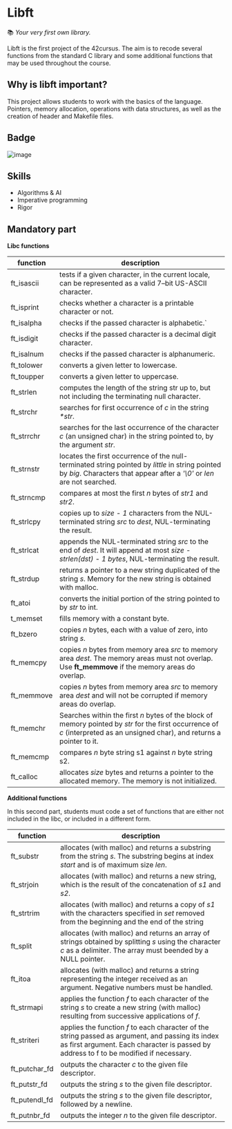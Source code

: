 
# Libft

:books: *Your very first own library.*

Libft is the first project of the 42cursus. The aim is to recode several functions from the standard C library and some additional functions that may be used throughout the course.

## Why is  libft important?

This project allows students to work with the basics of the language. Pointers, memory allocation, operations with data structures, as well as the creation of header and Makefile files.

## Badge

![image](https://user-images.githubusercontent.com/85964972/132143244-c89cd42b-ec35-4bb0-a348-3370efc89db2.png)

## Skills
* Algorithms & AI
* Imperative programming
* Rigor

## Mandatory part
**Libc functions**


| function | description |
|--|--|
|ft_isascii|tests if a given character, in the current locale, can be represented as a valid 7–bit US-ASCII character.        
|ft_isprint         |checks whether a character is a printable character or not.            
|ft_isalpha        |checks if the passed character is alphabetic.`
|ft_isdigit        |checks if the passed character is a decimal digit character.
|ft_isalnum        |checks if the passed character is alphanumeric.
|ft_tolower        |converts a given letter to lowercase.
|ft_toupper        |converts a given letter to uppercase.
|ft_strlen        |computes the length of the string str up to, but not including the terminating null character.
|ft_strchr        |searches for first occurrence of _c_ in the string _*str_.
|ft_strrchr        |searches for the last occurrence of the character _c_ (an unsigned char) in the string pointed to, by the argument _str_.
|ft_strnstr        |locates the first occurrence of the null-terminated string pointed by _little_ in string pointed by _big_. Characters that appear after a _'\0'_ or _len_ are not searched.
|ft_strncmp        |compares at most the first _n_ bytes of _str1_ and _str2_.
|ft_strlcpy        |copies up to _size - 1_ characters from the NUL-terminated string _src_ to _dest_, NUL-terminating the result.
|ft_strlcat       |appends the NUL-terminated string _src_ to the end of _dest_. It will append at most _size - strlen(dst) - 1 bytes_, NUL-terminating the result.
|ft_strdup        |returns a pointer to a new string duplicated of the string _s_. Memory for the new string is obtained with malloc.
|ft_atoi        |converts the initial portion of the string pointed to by _str_ to int.
|t_memset       |fills memory with a constant byte.
|ft_bzero        |copies _n_ bytes, each with a value of zero, into string _s_.
|ft_memcpy        |copies _n_ bytes from memory area _src_ to memory area _dest_. The memory areas must not overlap. Use **ft_memmove** if the memory areas do overlap.
|ft_memmove        |copies _n_ bytes from memory area _src_ to memory area _dest_ and will not be corrupted if memory areas do overlap.
|ft_memchr        |Searches within the first _n_ bytes of the block of memory pointed by _str_ for the first occurrence of _c_ (interpreted as an unsigned char), and returns a pointer to it.
|ft_memcmp       |compares _n_ byte string s1 against _n_ byte string s2.
|ft_calloc        |allocates _size_ bytes and returns a pointer to the allocated memory. The memory is not initialized.

**Additional functions**

In this second part, students must code a set of functions that are either not included in the libc, or included in a different form. 

| function | description |
|--|--|
ft_substr | allocates (with malloc) and returns a substring from the string _s_. The substring begins at index _start_ and is of maximum size _len_. |
| ft_strjoin | allocates (with malloc) and returns a new string, which is the result of the concatenation of _s1_ and _s2_.
| ft_strtrim | allocates (with malloc) and returns a copy of _s1_ with the characters specified in _set_ removed from the beginning and the end of the string
|ft_split| allocates (with malloc) and returns an array of strings obtained by splitting _s_ using the character _c_ as a delimiter. The array must beended by a NULL pointer.
|ft_itoa| allocates (with malloc) and returns a string representing the integer received as an argument. Negative numbers must be handled.
|ft_strmapi| applies the function _f_ to each character of the string _s_ to create a new string (with malloc) resulting from successive applications of _f_.
|ft_striteri| applies the function _f_ to each character of the string passed as argument, and passing its index as first argument. Each character is passed by address to f to be modified if necessary.
|ft_putchar_fd| outputs the character _c_ to the given file descriptor.
|ft_putstr_fd| outputs the string _s_ to the given file descriptor.
|ft_putendl_fd| outputs the string _s_ to the given file descriptor, followed by a newline.
|ft_putnbr_fd| outputs the integer _n_ to the given file descriptor.
